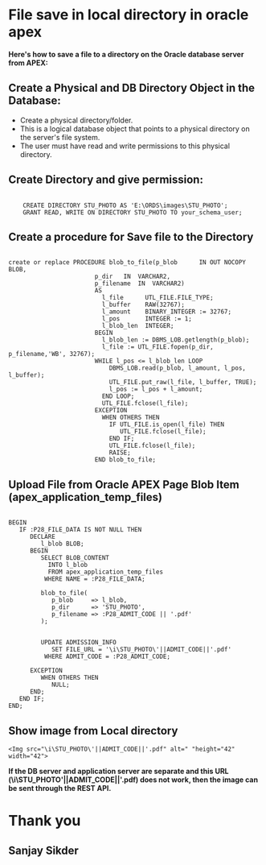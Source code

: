 
# File save in local directory in oracle apex

**Here's how to save a file to a directory on the Oracle database server from APEX:**

## Create a Physical and DB Directory Object in the Database: 

- Create a physical directory/folder.
- This is a logical database object that points to a physical directory on the server's file system.
- The user must have read and write permissions to this physical directory.
  
 ## Create Directory and give permission:

 ```create directory and give permission

     CREATE DIRECTORY STU_PHOTO AS 'E:\ORDS\images\STU_PHOTO';
     GRANT READ, WRITE ON DIRECTORY STU_PHOTO TO your_schema_user;

```

## Create a procedure for Save file to the Directory

```Create a procedure

create or replace PROCEDURE blob_to_file(p_blob      IN OUT NOCOPY BLOB,
						p_dir   IN  VARCHAR2,
						p_filename  IN  VARCHAR2)
						AS
						  l_file      UTL_FILE.FILE_TYPE;
						  l_buffer    RAW(32767);
						  l_amount    BINARY_INTEGER := 32767;
						  l_pos       INTEGER := 1;
						  l_blob_len  INTEGER;
						BEGIN
						  l_blob_len := DBMS_LOB.getlength(p_blob);
						  l_file := UTL_FILE.fopen(p_dir, p_filename,'WB', 32767);
						WHILE l_pos <= l_blob_len LOOP
							DBMS_LOB.read(p_blob, l_amount, l_pos, l_buffer);
							UTL_FILE.put_raw(l_file, l_buffer, TRUE);
							l_pos := l_pos + l_amount;
						  END LOOP;
						  UTL_FILE.fclose(l_file);
						EXCEPTION
						  WHEN OTHERS THEN
							IF UTL_FILE.is_open(l_file) THEN
							   UTL_FILE.fclose(l_file);
							END IF;
							UTL_FILE.fclose(l_file);
							RAISE;
						END blob_to_file;

```


## Upload File from Oracle APEX Page Blob Item (apex_application_temp_files)

```pl/sql process for File save 

BEGIN
   IF :P28_FILE_DATA IS NOT NULL THEN
      DECLARE
         l_blob BLOB;
      BEGIN
         SELECT BLOB_CONTENT
           INTO l_blob
           FROM apex_application_temp_files
          WHERE NAME = :P28_FILE_DATA;

         blob_to_file(
            p_blob     => l_blob,
            p_dir      => 'STU_PHOTO',
            p_filename => :P28_ADMIT_CODE || '.pdf'
         );


         UPDATE ADMISSION_INFO
            SET FILE_URL = '\i\STU_PHOTO\'||ADMIT_CODE||'.pdf'
          WHERE ADMIT_CODE = :P28_ADMIT_CODE;

      EXCEPTION
         WHEN OTHERS THEN
            NULL;
      END;
   END IF;
END;

```

## Show image from Local directory

``` image URL
<Img src="\i\STU_PHOTO\'||ADMIT_CODE||'.pdf" alt=" "height="42" width="42">

```



**If the DB server and application server are separate and this URL (\i\STU_PHOTO\'||ADMIT_CODE||'.pdf) does not work, then the image can be sent through the REST API.**


 # Thank you
 ## Sanjay Sikder
